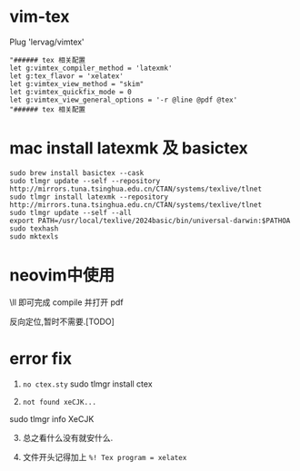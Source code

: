 # vim-tex
Plug 'lervag/vimtex'

```
"###### tex 相关配置
let g:vimtex_compiler_method = 'latexmk' 
let g:tex_flavor = 'xelatex'
let g:vimtex_view_method = "skim"
let g:vimtex_quickfix_mode = 0
let g:vimtex_view_general_options = '-r @line @pdf @tex'
"###### tex 相关配置
````

# mac install latexmk 及 basictex

```
sudo brew install basictex --cask
sudo tlmgr update --self --repository http://mirrors.tuna.tsinghua.edu.cn/CTAN/systems/texlive/tlnet
sudo tlmgr install latexmk --repository http://mirrors.tuna.tsinghua.edu.cn/CTAN/systems/texlive/tlnet
sudo tlmgr update --self --all
export PATH=/usr/local/texlive/2024basic/bin/universal-darwin:$PATHOA
sudo texhash
sudo mktexls

```

# neovim中使用
\ll 即可完成 compile 并打开 pdf

反向定位,暂时不需要.[TODO]


# error fix

1. `no ctex.sty`
sudo tlmgr install ctex

2. `not found xeCJK...`

sudo tlmgr info XeCJK

3. 总之看什么没有就安什么.


4.  文件开头记得加上 `%! Tex program = xelatex`
